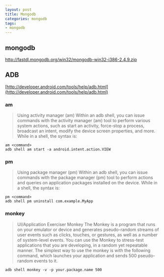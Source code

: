 ```yaml
---
layout: post
title: Mongodb
categories: mongodb
tags: 
- mongodb
---
```

## mongodb
http://fastdl.mongodb.org/win32/mongodb-win32-i386-2.4.9.zip

## ADB
[http://developer.android.com/tools/help/adb.html](http://developer.android.com/tools/help/adb.html)

### am
> Using activity manager (am)
Within an adb shell, you can issue commands with the activity manager (am) tool to perform various system actions, such as start an activity, force-stop a process, broadcast an intent, modify the device screen properties, and more. While in a shell, the syntax is:

    am <command>
    adb shell am start -a android.intent.action.VIEW



### pm
> Using package manager (pm)
Within an adb shell, you can issue commands with the package manager (pm) tool to perform actions and queries on application packages installed on the device. While in a shell, the syntax is:

    pm <command>
    adb shell pm uninstall com.example.MyApp

### monkey
> UI/Application Exerciser Monkey
The Monkey is a program that runs on your emulator or device and generates pseudo-random streams of user events such as clicks, touches, or gestures, as well as a number of system-level events. You can use the Monkey to stress-test applications that you are developing, in a random yet repeatable manner.
The simplest way to use the monkey is with the following command, which launches your application and sends 500 pseudo-random events to it.

    adb shell monkey -v -p your.package.name 500